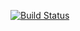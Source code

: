 [![Build Status](http://34.130.62.223:8080/buildStatus/icon?job=instavote%2Fworker-build)](http://34.130.62.223:8080/job/instavote/job/worker-build/)
